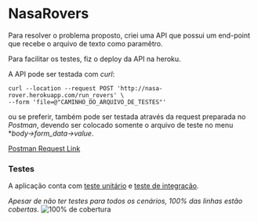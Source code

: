 # NasaRovers

Para resolver o problema proposto, criei uma API que possui um end-point que recebe o arquivo de texto como paramêtro.

Para facilitar os testes, fiz o deploy da API na heroku.

A API pode ser testada com *curl*:
 
 ```
curl --location --request POST 'http://nasa-rover.herokuapp.com/run_rovers' \
--form 'file=@"CAMINHO_DO_ARQUIVO_DE_TESTES"'
 ```

ou se preferir, também pode ser testada através da request preparada no *Postman*, devendo ser colocado somente o arquivo de teste no menu **body->form_data->value*.

[Postman Request Link](https://www.postman.com/sitisolucoes/workspace/nasarovers/request/3176468-9a3f7775-3f1d-4dd3-9f3e-184e7b2b9699)

### Testes
A aplicação conta com [teste unitário](https://github.com/romulogomes/nasa-rovers/blob/main/spec/models/rover_spec.rb) e [teste de integração](https://github.com/romulogomes/nasa-rovers/blob/main/spec/requests/project_spec.rb).

*Apesar de não ter testes para todos os cenários, 100% das linhas estão cobertas.*
![100% de cobertura](https://i.ibb.co/b2yNXkM/Captura-de-tela-de-2022-07-04-20-52-59.png)